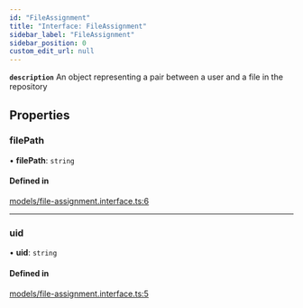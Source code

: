 ```yaml
---
id: "FileAssignment"
title: "Interface: FileAssignment"
sidebar_label: "FileAssignment"
sidebar_position: 0
custom_edit_url: null
---
```


**`description`** An object representing a pair between a user and a file in the repository

## Properties

### filePath

• **filePath**: `string`

#### Defined in

[models/file-assignment.interface.ts:6](https://github.com/agentender/code-rub/blob/3647cc9/packages/core/src/models/file-assignment.interface.ts#L6)

___

### uid

• **uid**: `string`

#### Defined in

[models/file-assignment.interface.ts:5](https://github.com/agentender/code-rub/blob/3647cc9/packages/core/src/models/file-assignment.interface.ts#L5)
